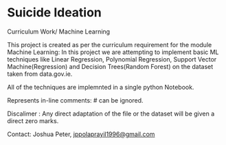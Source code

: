 # Suicide Ideation
Curriculum Work/ Machine Learning

This project is created as per the curriculum requirement for the module Machine Learning: In this project we are attempting to implement basic ML techniques like Linear Regression, Polynomial Regression, Support Vector Machine(Regression) and Decision Trees(Random Forest) on the dataset taken from data.gov.ie.

All of the techniques are implemnted in a single python Notebook.

Represents in-line comments: # can be ignored.

Discalimer : Any direct adaptation of the file or the dataset will be given a direct zero marks.

Contact: Joshua Peter, jppolaprayil1996@gmail.com

